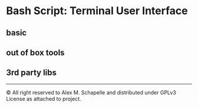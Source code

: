 # Bash Script: Terminal User Interface

## basic

## out of box tools

## 3rd party libs


---
&copy; All right reserved to Alex M. Schapelle and distributed under GPLv3 License as attached to project.